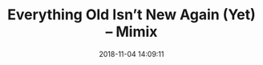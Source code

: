 ---
date: 2018-11-04 14:09:11
link:
  source: pocket
  source_url: https://getpocket.com
  text: "Everything Old Isn\u2019t New Again (Yet) \u2013 Mimix"
  url: http://mimix.io/retro/
slug: everything-old-isnt-new-again-yet-mimix
source: pocket
title: "Everything Old Isn\u2019t New Again (Yet) \u2013 Mimix"
---